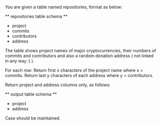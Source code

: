 You are given a table named repositories, format as below:


** repositories table schema **


* project
* commits
* contributors
* address


The table shows project names of major cryptocurrencies, their numbers of commits and contributors and also a random donation address ( not linked in any way :) ).


For each row:
Return first x characters of the project name where x = commits.
Return last y characters of each address where y = contributors.


Return project and address columns only, as follows:


** output table schema **


* project
* address


Case should be maintained.


